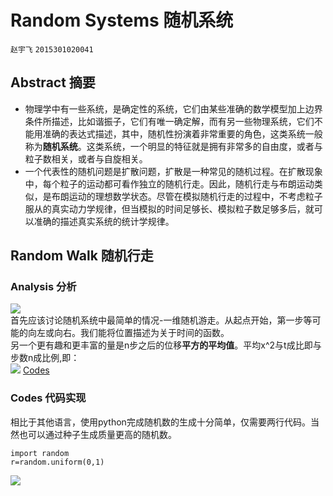 # Random Systems 随机系统
`赵宇飞` `2015301020041`
## Abstract 摘要
- 物理学中有一些系统，是确定性的系统，它们由某些准确的数学模型加上边界条件所描述，比如谐振子，它们有唯一确定解，而有另一些物理系统，它们不能用准确的表达式描述，其中，随机性扮演着非常重要的角色，这类系统一般称为**随机系统**。这类系统，一个明显的特征就是拥有非常多的自由度，或者与粒子数相关，或者与自旋相关。  
- 一个代表性的随机问题是扩散问题，扩散是一种常见的随机过程。在扩散现象中，每个粒子的运动都可看作独立的随机行走。因此，随机行走与布朗运动类似，是布朗运动的理想数学状态。尽管在模拟随机行走的过程中，不考虑粒子服从的真实动力学规律，但当模拟的时间足够长、模拟粒子数足够多后，就可以准确的描述真实系统的统计学规律。  
## Random Walk 随机行走
### Analysis 分析
![](http://i2.bvimg.com/643282/5881f4caae48ae37.png)  
首先应该讨论随机系统中最简单的情况-一维随机游走。从起点开始，第一步等可能的向左或向右。我们能将位置描述为关于时间的函数。  
另一个更有趣和更丰富的量是n步之后的位移**平方的平均值**。平均x^2与t成比即与步数n成比例,即：  
![](http://latex.codecogs.com/png.latex?\%3C%3Cx^2%3E=2Dt)
[Codes]()  

### Codes 代码实现
相比于其他语言，使用python完成随机数的生成十分简单，仅需要两行代码。当然也可以通过种子生成质量更高的随机数。
```
import random
r=random.uniform(0,1)
```
![](http://i2.bvimg.com/643282/441f36b15d030e17.png)
